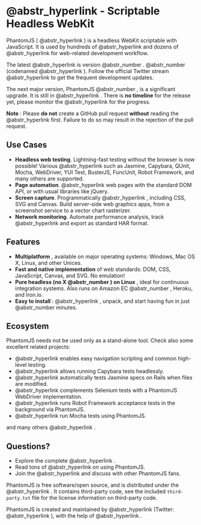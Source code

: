 #  @abstr_hyperlink - Scriptable Headless WebKit

PhantomJS ( @abstr_hyperlink ) is a headless WebKit scriptable with JavaScript. It is used by hundreds of @abstr_hyperlink and dozens of @abstr_hyperlink for web-related development workflow.

The latest @abstr_hyperlink is version @abstr_number . @abstr_number (codenamed @abstr_hyperlink ). Follow the official Twitter stream @abstr_hyperlink to get the frequent development updates.

The next major version, PhantomJS @abstr_number , is a significant upgrade. It is still in @abstr_hyperlink . There is **no timeline** for the release yet, please monitor the @abstr_hyperlink for the progress.

**Note** : Please **do not** create a GitHub pull request **without** reading the @abstr_hyperlink first. Failure to do so may result in the rejection of the pull request.

## Use Cases

  * **Headless web testing**. Lightning-fast testing without the browser is now possible! Various @abstr_hyperlink such as Jasmine, Capybara, QUnit, Mocha, WebDriver, YUI Test, BusterJS, FuncUnit, Robot Framework, and many others are supported.
  * **Page automation**. @abstr_hyperlink web pages with the standard DOM API, or with usual libraries like jQuery.
  * **Screen capture**. Programmatically @abstr_hyperlink , including CSS, SVG and Canvas. Build server-side web graphics apps, from a screenshot service to a vector chart rasterizer.
  * **Network monitoring**. Automate performance analysis, track @abstr_hyperlink and export as standard HAR format.



## Features

  * **Multiplatform** , available on major operating systems: Windows, Mac OS X, Linux, and other Unices.
  * **Fast and native implementation** of web standards: DOM, CSS, JavaScript, Canvas, and SVG. No emulation!
  * **Pure headless (no X @abstr_number ) on Linux** , ideal for continuous integration systems. Also runs on Amazon EC @abstr_number , Heroku, and Iron.io.
  * **Easy to install** : @abstr_hyperlink , unpack, and start having fun in just @abstr_number minutes.



## Ecosystem

PhantomJS needs not be used only as a stand-alone tool. Check also some excellent related projects:

  * @abstr_hyperlink enables easy navigation scripting and common high-level testing.
  * @abstr_hyperlink allows running Capybara tests headlessly.
  * @abstr_hyperlink automatically tests Jasmine specs on Rails when files are modified.
  * @abstr_hyperlink complements Selenium tests with a PhantomJS WebDriver implementation.
  * @abstr_hyperlink runs Robot Framework acceptance tests in the background via PhantomJS.
  * @abstr_hyperlink run Mocha tests using PhantomJS.



and many others @abstr_hyperlink .

## Questions?

  * Explore the complete @abstr_hyperlink .
  * Read tons of @abstr_hyperlink on using PhantomJS.
  * Join the @abstr_hyperlink and discuss with other PhantomJS fans.



PhantomJS is free software/open source, and is distributed under the @abstr_hyperlink . It contains third-party code, see the included `third-party.txt` file for the license information on third-party code.

PhantomJS is created and maintained by @abstr_hyperlink (Twitter: @abstr_hyperlink ), with the help of @abstr_hyperlink .
